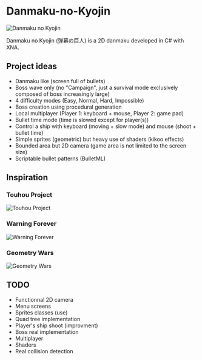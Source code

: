 # Danmaku-no-Kyojin

![Danmaku no Kyojin](http://danmakunokyojin.free.fr/images/screen.jpg)

Danmaku no Kyojin (弾幕の巨人) is a 2D danmaku developed in C# with XNA.

## Project ideas

* Danmaku like (screen full of bullets)
* Boss wave only (no "Campaign", just a survival mode exclusively composed of boss increasingly large)
* 4 difficulty modes (Easy, Normal, Hard, Impossible)
* Boss creation using procedural generation
* Local multiplayer (Player 1: keyboard + mouse, Player 2: game pad)
* Bullet time mode (time is slowed except for player(s))
* Control a ship with keyboard (moving + slow mode) and mouse (shoot + bullet time)
* Simple sprites (geometric) but heavy use of shaders (kikoo effects)
* Bounded area but 2D camera (game area is not limited to the screen size)
* Scriptable bullet patterns (BulletML)

## Inspiration

### Touhou Project
![Touhou Project](http://www.freewebs.com/llawliets/Touhou_10.jpg)
### Warning Forever
![Warning Forever](http://mandarth.files.wordpress.com/2008/09/warningforevernq0.jpg)
### Geometry Wars
![Geometry Wars](http://www.maths.tcd.ie/~rshort/games/geometrywars/geowars.jpg)

## TODO

* Functionnal 2D camera
* Menu screens
* Sprites classes (use)
* Quad tree implementation
* Player's ship shoot (improvment)
* Boss real implementation
* Multiplayer
* Shaders
* Real collision detection
